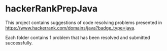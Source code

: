 # hackerRankPrepJava

This project contains suggestions of code resolving problems presented in https://www.hackerrank.com/domains/java?badge_type=java.

Each folder contains 1 problem that has been resolved and submitted successfully. 
